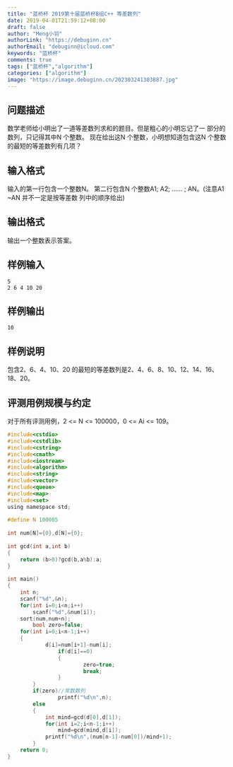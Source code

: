 ```yaml
---
title: "蓝桥杯 2019第十届蓝桥杯B组C++ 等差数列"
date: 2019-04-01T21:59:12+08:00
draft: false
author: "Meng小羽"
authorLink: "https://debuginn.cn"
authorEmail: "debuginn@icloud.com"
keywords: "蓝桥杯"
comments: true
tags: ["蓝桥杯","algorithm"]
categories: ["algorithm"]
image: "https://image.debuginn.cn/202303241303887.jpg"
---
```


## 问题描述

数学老师给小明出了一道等差数列求和的题目。但是粗心的小明忘记了一
部分的数列，只记得其中N 个整数。
现在给出这N 个整数，小明想知道包含这N 个整数的最短的等差数列有几项？

## 输入格式

输入的第一行包含一个整数N。
第二行包含N 个整数A1; A2; ...... ; AN。(注意A1 ~AN 并不一定是按等差数
列中的顺序给出)

## 输出格式

输出一个整数表示答案。

## 样例输入

```shell
5
2 6 4 10 20
```

## 样例输出

```shell
10
```

## 样例说明

包含2、6、4、10、20 的最短的等差数列是2、4、6、8、10、12、14、16、
18、20。

## 评测用例规模与约定

对于所有评测用例，2 <= N <= 100000，0 <= Ai <= 109。

```c
#include<cstdio>
#include<cstdlib>
#include<cstring>
#include<cmath>
#include<iostream>
#include<algorithm>
#include<string>
#include<vector>
#include<queue>
#include<map>
#include<set>
using namespace std;
 
#define N 100005
 
int num[N]={0},d[N]={0};
 
int gcd(int a,int b)
{
	return (b>0)?gcd(b,a%b):a;
}
 
int main()
{
	int n;
	scanf("%d",&n);
	for(int i=0;i<n;i++)
		scanf("%d",&num[i]);
	sort(num,num+n);
        bool zero=false;
	for(int i=0;i<n-1;i++)
	{
	        d[i]=num[i+1]-num[i];
                if(d[i]==0)
                {
                        zero=true;
                        break;
                }
        }
        if(zero)//常数数列
                printf("%d\n",n);
        else
        {
	        int mind=gcd(d[0],d[1]);
	        for(int i=2;i<n-1;i++)
		        mind=gcd(mind,d[i]);
	        printf("%d\n",(num[n-1]-num[0])/mind+1);
        }
	return 0;
}
```